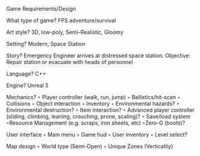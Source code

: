 Game Requirements/Design

What type of game?
FPS adventure/survival

Art style?
3D, low-poly, Semi-Realistic, Gloomy

Setting?
Modern, Space Station

Story?
Emergency Engineer arrives at distressed space station. Objective: Repair station or evacuate with heads of personnel

Language?
C++

Engine?
Unreal 5

Mechanics?
    ◦    Player controller (walk, run, jump)
    ◦    Ballistics/hit-scan
    ◦    Collisions
    ◦    Object interaction
    ◦    Inventory
    ◦    Environmental hazards?
    ◦    Environmental destruction?
    ◦    Item interaction?
    ◦    Advanced player controller (sliding, climbing, leaning, crouching, prone, scaling)?
    ◦    Save/load system
  ◦Resource Management (e.g. scraps, iron sheets, etc)
  ◦Zero-G (boots)?

User interface
    ◦    Main menu
    ◦    Game hud
    ◦    User inventory
    ◦    Level select?

Map design
    ◦    World type (Semi-Open)
    ◦    Unique Zones (Verticality)
